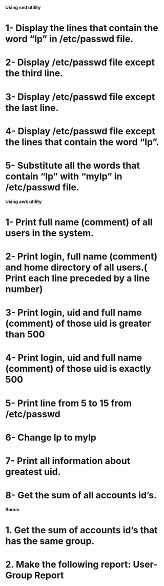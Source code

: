 **Using sed utility**
# 1- Display the lines that contain the word “lp” in /etc/passwd file.
# 2- Display /etc/passwd file except the third line.
# 3- Display /etc/passwd file except the last line.
# 4- Display /etc/passwd file except the lines that contain the word “lp”.
# 5- Substitute all the words that contain “lp” with “mylp” in /etc/passwd file.

**Using awk utility**
# 1- Print full name (comment) of all users in the system.
# 2- Print login, full name (comment) and home directory of all users.( Print each line preceded by a line number)
# 3- Print login, uid and full name (comment) of those uid is greater than 500
# 4- Print login, uid and full name (comment) of those uid is exactly 500
# 5- Print line from 5 to 15 from /etc/passwd
# 6- Change lp to mylp
# 7- Print all information about greatest uid.
# 8- Get the sum of all accounts id’s.
**Bonus**
# 1. Get the sum of accounts id’s that has the same group.


# 2. Make the following report: User-Group Report
